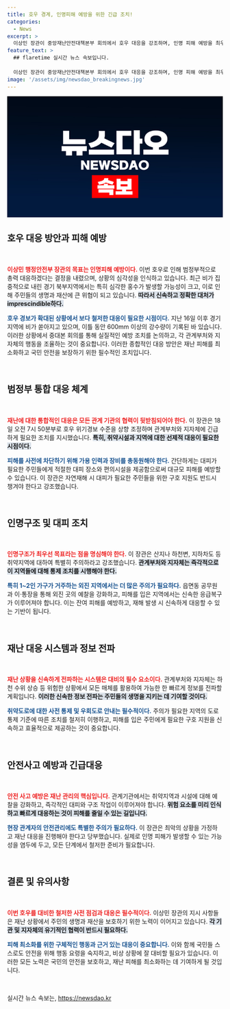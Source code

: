 ```yaml
---
title: 호우 경계, 인명피해 예방을 위한 긴급 조치!
categories:
  - News
excerpt: >
  이상민 장관이 중앙재난안전대책본부 회의에서 호우 대응을 강조하며, 인명 피해 예방을 최우선으로 하겠다고 밝혔다. 불행한 재난 피해를 막기 위한 범정부적 총력을 기울일 계획이다.
feature_text: >
  ## flaretime 실시간 뉴스 속보입니다.

  이상민 장관이 중앙재난안전대책본부 회의에서 호우 대응을 강조하며, 인명 피해 예방을 최우선으로 하겠다고 밝혔다. 불행한 재난 피해를 막기 위한 범정부적 총력을 기울일 계획이다.
image: '/assets/img/newsdao_breakingnews.jpg'
---
```


<p><img src="/assets/img/newsdao_breakingnews.jpg" alt="flaretime 속보" /></p>

<h2 data-ke-size="size26">호우 대응 방안과 피해 예방</h2>

<p data-ke-size="size16">&nbsp;</p>

<p><b><span style="color: #ee2323;">이상민 행정안전부 장관의 목표는 인명피해 예방이다.</span></b> 이번 호우로 인해 범정부적으로 총력 대응하겠다는 결정을 내렸으며, 상황의 심각성을 인식하고 있습니다. 최근 비가 집중적으로 내린 경기 북부지역에서는 특히 심각한 홍수가 발생할 가능성이 크고, 이로 인해 주민들의 생명과 재산에 큰 위협이 되고 있습니다. <b><span style="background-color: #21538527;">따라서 신속하고 정확한 대처가 imprescindible하다.</span></b> </p>

<p><b><span style="color: #1a5490;">호우 경보가 확대된 상황에서 보다 철저한 대응이 필요한 시점이다.</span></b> 지난 16일 이후 경기 지역에 비가 쏟아지고 있으며, 이틀 동안 600mm 이상의 강수량이 기록된 바 있습니다. 이러한 상황에서 중대본 회의를 통해 실질적인 예방 조치를 논의하고, 각 관계부처와 지자체의 행동을 조율하는 것이 중요합니다. 이러한 종합적인 대응 방안은 재난 피해를 최소화하고 국민 안전을 보장하기 위한 필수적인 조치입니다.</p>

<p data-ke-size="size16">&nbsp;</p>

<h2 data-ke-size="size26">범정부 통합 대응 체계</h2>

<p data-ke-size="size16">&nbsp;</p>

<p><b><span style="color: #ee2323;">재난에 대한 통합적인 대응은 모든 관계 기관의 협력이 뒷받침되어야 한다.</span></b> 이 장관은 18일 오전 7시 50분부로 호우 위기경보 수준을 상향 조정하며 관계부처와 지자체에 긴급하게 필요한 조치를 지시했습니다. <b><span style="background-color: #21538527;">특히, 취약시설과 지역에 대한 선제적 대응이 필요한 시점이다.</span></b></p>

<p><b><span style="color: #1a5490;">피해를 사전에 차단하기 위해 가용 인력과 장비를 총동원해야 한다.</span></b> 간단하게는 대피가 필요한 주민들에게 적절한 대피 장소와 편의시설을 제공함으로써 대규모 피해를 예방할 수 있습니다. 이 장관은 자연재해 시 대피가 필요한 주민들을 위한 구호 지원도 반드시 챙겨야 한다고 강조했습니다.</p>

<p data-ke-size="size16">&nbsp;</p>

<h2 data-ke-size="size26">인명구조 및 대피 조치</h2>

<p data-ke-size="size16">&nbsp;</p>

<p><b><span style="color: #ee2323;">인명구조가 최우선 목표라는 점을 명심해야 한다.</span></b> 이 장관은 산지나 하천변, 지하차도 등 취약지역에 대하여 특별히 주의하라고 강조했습니다. <b><span style="background-color: #21538527;">관계부처와 지자체는 즉각적으로 이 지역들에 대해 통제 조치를 시행해야 한다.</span></b></p>

<p><b><span style="color: #1a5490;">특히 1~2인 가구가 거주하는 외진 지역에서는 더 많은 주의가 필요하다.</span></b> 읍면동 공무원과 이·통장을 통해 외진 곳의 예찰을 강화하고, 피해를 입은 지역에서는 신속한 응급복구가 이루어져야 합니다. 이는 잔여 피해를 예방하고, 재해 발생 시 신속하게 대응할 수 있는 기반이 됩니다.</p>

<p data-ke-size="size16">&nbsp;</p>

<h2 data-ke-size="size26">재난 대응 시스템과 정보 전파</h2>

<p data-ke-size="size16">&nbsp;</p>

<p><b><span style="color: #ee2323;">재난 상황을 신속하게 전파하는 시스템은 대비의 필수 요소이다.</span></b> 관계부처와 지자체는 하천 수위 상승 등 위험한 상황에서 모든 매체를 활용하여 가능한 한 빠르게 정보를 전파할 계획입니다. <b><span style="background-color: #21538527;">이러한 신속한 정보 전파는 주민들의 생명을 지키는 데 기여할 것이다.</span></b></p>

<p><b><span style="color: #1a5490;">취약도로에 대한 사전 통제 및 우회도로 안내는 필수적이다.</span></b> 주의가 필요한 지역의 도로 통제 기준에 따른 조치를 철저히 이행하고, 피해를 입은 주민에게 필요한 구호 지원을 신속하고 효율적으로 제공하는 것이 중요합니다.</p>

<p data-ke-size="size16">&nbsp;</p>

<h2 data-ke-size="size26">안전사고 예방과 긴급대응</h2>

<p data-ke-size="size16">&nbsp;</p>

<p><b><span style="color: #ee2323;">안전 사고 예방은 재난 관리의 핵심입니다.</span></b> 관계기관에서는 취약지역과 시설에 대해 예찰을 강화하고, 즉각적인 대피와 구조 작업이 이루어져야 합니다. <b><span style="background-color: #21538527;">위험 요소를 미리 인식하고 빠르게 대응하는 것이 피해를 줄일 수 있는 길입니다.</span></b></p>

<p><b><span style="color: #1a5490;">현장 관계자의 안전관리에도 특별한 주의가 필요하다.</span></b> 이 장관은 최악의 상황을 가정하고 재난 대응을 진행해야 한다고 당부했습니다. 실제로 인명 피해가 발생할 수 있는 가능성을 염두에 두고, 모든 단계에서 철저한 준비가 필요합니다.</p>

<p data-ke-size="size16">&nbsp;</p>

<h2 data-ke-size="size26">결론 및 유의사항</h2>

<p data-ke-size="size16">&nbsp;</p>

<p><b><span style="color: #ee2323;">이번 호우를 대비한 철저한 사전 점검과 대응은 필수적이다.</span></b> 이상민 장관의 지시 사항들은 재난 상황에서 주민의 생명과 재산을 보호하기 위한 노력이 이어지고 있습니다. <b><span style="background-color: #21538527;">각 기관 및 지자체의 유기적인 협력이 반드시 필요하다.</span></b></p>

<p><b><span style="color: #1a5490;">피해 최소화를 위한 구체적인 행동과 근거 있는 대응이 중요합니다.</span></b> 이와 함께 국민들 스스로도 안전을 위해 행동 요령을 숙지하고, 비상 상황에 잘 대비할 필요가 있습니다. 이러한 모든 노력은 국민의 안전을 보호하고, 재난 피해를 최소화하는 데 기여하게 될 것입니다.</p>

<p data-ke-size="size16">&nbsp;</p>
실시간 뉴스 속보는, <a href="https://newsdao.kr" rel="dofollow">https://newsdao.kr</a>


